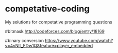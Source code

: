 # competative-coding
My solutions for competative programming questions

#bitmask
http://codeforces.com/blog/entry/18169

#binary conversion
https://www.youtube.com/watch?v=4vNlt_EDw1Q&feature=player_embedded
